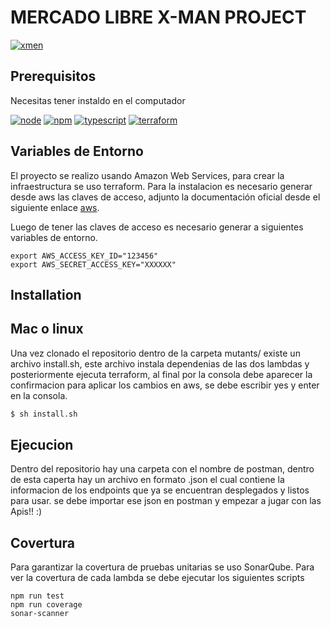 # MERCADO LIBRE X-MAN PROJECT

[![xmen](https://assets.entrepreneur.com/content/3x2/2000/20160520193328-xmen.jpeg?width=700&crop=2:1)](https://www.terraform.io)


## Prerequisitos

Necesitas tener instaldo en el computador

[![node](https://img.shields.io/badge/node-v12.X-yellow.svg)](https://nodejs.org)
[![npm](https://img.shields.io/badge/npm-v6.13.X-red.svg)](https://www.npmjs.com/)
[![typescript](https://img.shields.io/npm/types/typescript)](https://www.typescriptlang.org/)
[![terraform](https://img.shields.io/badge/terraform%20-%235835CC.svg?&style=for-the-badge&logo=terraform&logoColor=white)](https://www.terraform.io)

## Variables de Entorno
El proyecto se realizo usando Amazon Web Services, para crear la infraestructura se uso terraform. Para la instalacion es necesario generar desde aws las claves de acceso, adjunto la documentación oficial desde el siguiente enlace [aws](https://docs.aws.amazon.com/powershell/latest/userguide/pstools-appendix-sign-up.html).

Luego de tener las claves de acceso es necesario generar a siguientes variables de entorno.

```shell script
export AWS_ACCESS_KEY_ID="123456"
export AWS_SECRET_ACCESS_KEY="XXXXXX"
```

## Installation
## Mac o linux
Una vez clonado el repositorio dentro de la carpeta mutants/ existe un archivo install.sh, este archivo 
instala dependenias de las dos lambdas y posteriormente ejecuta terraform, al final por la consola debe aparecer la confirmacion para aplicar los cambios en aws,  se debe escribir yes y enter en la consola.
```sh
$ sh install.sh
```
## Ejecucion
Dentro del repositorio hay una carpeta con el nombre de postman, dentro de esta caperta hay un archivo en formato .json el cual contiene la informacion de los endpoints que ya se encuentran desplegados y listos para usar. se debe importar ese json en postman y empezar a jugar con las Apis!!   :)

## Covertura
Para garantizar la covertura de pruebas unitarias se uso SonarQube.
Para ver la covertura de cada lambda se debe ejecutar los siguientes scripts
```shell script
npm run test
npm run coverage
sonar-scanner
```
